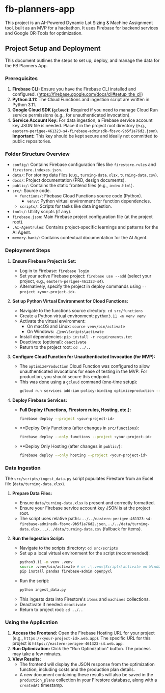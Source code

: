 # fb-planners-app

This project is an AI-Powered Dynamic Lot Sizing & Machine Assignment tool, built as an MVP for a hackathon. It uses Firebase for backend services and Google OR-Tools for optimization.

## Project Setup and Deployment

This document outlines the steps to set up, deploy, and manage the data for the FB Planners App.

### Prerequisites

1.  **Firebase CLI:** Ensure you have the Firebase CLI installed and configured. (https://firebase.google.com/docs/cli#setup_the_cli)
2.  **Python 3.11:** The Cloud Functions and ingestion script are written in Python 3.11.
3.  **Google Cloud SDK (`gcloud`):** Required if you need to manage Cloud Run service permissions (e.g., for unauthenticated invocation).
4.  **Service Account Key:** For data ingestion, a Firebase service account key JSON file is needed. Place it in the project root directory (e.g., `eastern-perigee-461323-s4-firebase-adminsdk-fbsvc-9b5f1a76d2.json`). **Important:** This key should be kept secure and ideally not committed to public repositories.

### Folder Structure Overview

*   `config/`: Contains Firebase configuration files like `firestore.rules` and `firestore.indexes.json`.
*   `data/`: For storing data files (e.g., `turning-data.xlsx`, `turning-data.csv`).
*   `docs/`: Project documentation (PRD, design documents).
*   `public/`: Contains the static frontend files (e.g., `index.html`).
*   `src/`: Source code.
    *   `functions/`: Firebase Cloud Functions source code (Python).
        *   `venv/`: Python virtual environment for function dependencies.
    *   `scripts/`: Scripts for tasks like data ingestion.
*   `tools/`: Utility scripts (if any).
*   `firebase.json`: Main Firebase project configuration file (at the project root).
*   `.AI-Agentrules`: Contains project-specific learnings and patterns for the AI Agent.
*   `memory-bank/`: Contains contextual documentation for the AI Agent.

### Deployment Steps

1.  **Ensure Firebase Project is Set:**
    *   Log in to Firebase: `firebase login`
    *   Set your active Firebase project: `firebase use --add` (select your project, e.g., `eastern-perigee-461323-s4`).
    *   Alternatively, specify the project in deploy commands using `--project <your-project-id>`.

2.  **Set up Python Virtual Environment for Cloud Functions:**
    *   Navigate to the functions source directory: `cd src/functions`
    *   Create a Python virtual environment: `python3.11 -m venv venv`
    *   Activate the virtual environment:
        *   On macOS and Linux: `source venv/bin/activate`
        *   On Windows: `.env\Scripts\activate`
    *   Install dependencies: `pip install -r requirements.txt`
    *   Deactivate (optional): `deactivate`
    *   Return to the project root: `cd ../..`

3.  **Configure Cloud Function for Unauthenticated Invocation (for MVP):**
    *   The `optimizeProduction` Cloud Function was configured to allow unauthenticated invocations for ease of testing in the MVP. For production, you should secure this endpoint.
    *   This was done using a `gcloud` command (one-time setup):
        ```bash
        gcloud run services add-iam-policy-binding optimizeproduction --member=allUsers --role=roles/run.invoker --region=europe-west1 --project <your-project-id> --platform managed
        ```

4.  **Deploy Firebase Services:**
    *   **Full Deploy (Functions, Firestore rules, Hosting, etc.):**
        ```bash
        firebase deploy --project <your-project-id>
        ```
    *   **Deploy Only Functions (after changes in `src/functions`):
        ```bash
        firebase deploy --only functions --project <your-project-id>
        ```
    *   **Deploy Only Hosting (after changes in `public/`):
        ```bash
        firebase deploy --only hosting --project <your-project-id>
        ```

### Data Ingestion

The `src/scripts/ingest_data.py` script populates Firestore from an Excel file (`data/turning-data.xlsx`).

1.  **Prepare Data Files:**
    *   Ensure `data/turning-data.xlsx` is present and correctly formatted.
    *   Ensure your Firebase service account key JSON is at the project root.
    *   The script uses relative paths: `../../eastern-perigee-461323-s4-firebase-adminsdk-fbsvc-9b5f1a76d2.json`, `../../data/turning-data.xlsx`, `../../data/turning-data.csv` (fallback for items).

2.  **Run the Ingestion Script:**
    *   Navigate to the scripts directory: `cd src/scripts`
    *   Set up a local virtual environment for the script (recommended):
        ```bash
        python3.11 -m venv .venv
        source .venv/bin/activate # or .\.venv\Scripts\activate on Windows
        pip install pandas firebase-admin openpyxl
        ```
    *   Run the script:
        ```bash
        python ingest_data.py
        ```
    *   This ingests data into Firestore's `items` and `machines` collections.
    *   Deactivate if needed: `deactivate`
    *   Return to project root: `cd ../..`

### Using the Application

1.  **Access the Frontend:** Open the Firebase Hosting URL for your project (e.g., `https://<your-project-id>.web.app`). The specific URL for this project is `https://eastern-perigee-461323-s4.web.app`.
2.  **Run Optimization:** Click the "Run Optimization" button. The process may take a few minutes.
3.  **View Results:**
    *   The frontend will display the JSON response from the optimization function, including costs and the production plan details.
    *   A new document containing these results will also be saved in the `production_plans` collection in your Firestore database, along with a `createdAt` timestamp.

